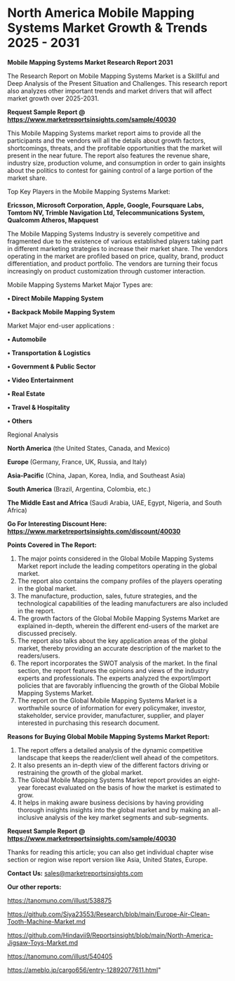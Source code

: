 # North America Mobile Mapping Systems Market Growth & Trends 2025 - 2031

<strong>Mobile Mapping Systems Market Research Report 2031</strong>

The Research Report on Mobile Mapping Systems Market is a Skillful and Deep Analysis of the Present Situation and Challenges. This research report also analyzes other important trends and market drivers that will affect market growth over 2025-2031.

<strong>Request Sample Report @ <a href=https://www.marketreportsinsights.com/sample/40030>https://www.marketreportsinsights.com/sample/40030</a></strong>

This Mobile Mapping Systems market report aims to provide all the participants and the vendors will all the details about growth factors, shortcomings, threats, and the profitable opportunities that the market will present in the near future. The report also features the revenue share, industry size, production volume, and consumption in order to gain insights about the politics to contest for gaining control of a large portion of the market share.

Top Key Players in the Mobile Mapping Systems Market:

<strong>Ericsson, Microsoft Corporation, Apple, Google, Foursquare Labs, Tomtom NV, Trimble Navigation Ltd, Telecommunications System, Qualcomm Atheros, Mapquest</strong>

The Mobile Mapping Systems Industry is severely competitive and fragmented due to the existence of various established players taking part in different marketing strategies to increase their market share. The vendors operating in the market are profiled based on price, quality, brand, product differentiation, and product portfolio. The vendors are turning their focus increasingly on product customization through customer interaction.

Mobile Mapping Systems Market Major Types are:

<strong>•  Direct Mobile Mapping System

•  Backpack Mobile Mapping System</strong>

Market Major end-user applications :

<strong>•  Automobile

•  Transportation & Logistics

•  Government & Public Sector

•  Video Entertainment

•  Real Estate

•  Travel & Hospitality

•  Others</strong>

Regional Analysis

</u><strong><b>North America</b></strong> (the United States, Canada, and Mexico)

<strong><b>Europe </b></strong>(Germany, France, UK, Russia, and Italy)

<strong><b>Asia-Pacific</b></strong> (China, Japan, Korea, India, and Southeast Asia)

<strong><b>South America</b></strong> (Brazil, Argentina, Colombia, etc.)

<strong><b>The Middle East and Africa</b></strong> (Saudi Arabia, UAE, Egypt, Nigeria, and South Africa)

<strong>Go For Interesting Discount Here: <a href=https://www.marketreportsinsights.com/discount/40030>https://www.marketreportsinsights.com/discount/40030</a></strong>

<strong>Points Covered in The Report:</strong>
<ol>
  <li>The major points considered in the Global Mobile Mapping Systems Market report include the leading competitors operating in the global market.</li>
  <li>The report also contains the company profiles of the players operating in the global market.</li>
  <li>The manufacture, production, sales, future strategies, and the technological capabilities of the leading manufacturers are also included in the report.</li>
  <li>The growth factors of the Global Mobile Mapping Systems Market are explained in-depth, wherein the different end-users of the market are discussed precisely.</li>
  <li>The report also talks about the key application areas of the global market, thereby providing an accurate description of the market to the readers/users.</li>
  <li>The report incorporates the SWOT analysis of the market. In the final section, the report features the opinions and views of the industry experts and professionals. The experts analyzed the export/import policies that are favorably influencing the growth of the Global Mobile Mapping Systems Market.</li>
  <li>The report on the Global Mobile Mapping Systems Market is a worthwhile source of information for every policymaker, investor, stakeholder, service provider, manufacturer, supplier, and player interested in purchasing this research document.</li>
</ol>
<strong>Reasons for Buying Global Mobile Mapping Systems Market Report:</strong>

<ol>
  <li>The report offers a detailed analysis of the dynamic competitive landscape that keeps the reader/client well ahead of the competitors.</li>
  <li>It also presents an in-depth view of the different factors driving or restraining the growth of the global market.</li>
  <li>The Global Mobile Mapping Systems Market report provides an eight-year forecast evaluated on the basis of how the market is estimated to grow.</li>
  <li>It helps in making aware business decisions by having providing thorough insights insights into the global market and by making an all-inclusive analysis of the key market segments and sub-segments.</li>
</ol>
<strong>Request Sample Report @ <a href=https://www.marketreportsinsights.com/sample/40030>https://www.marketreportsinsights.com/sample/40030</a></strong>


Thanks for reading this article; you can also get individual chapter wise section or region wise report version like Asia, United States, Europe.

<strong>Contact Us:</strong>
sales@marketreportsinsights.com

<strong>Our other reports:</strong>

<a href=https://tanomuno.com/illust/538875>https://tanomuno.com/illust/538875</a>

<a href=https://github.com/Siya23553/Research/blob/main/Europe-Air-Clean-Tooth-Machine-Market.md>https://github.com/Siya23553/Research/blob/main/Europe-Air-Clean-Tooth-Machine-Market.md</a>

<a href=https://github.com/Hindavii9/Reportsinsight/blob/main/North-America-Jigsaw-Toys-Market.md>https://github.com/Hindavii9/Reportsinsight/blob/main/North-America-Jigsaw-Toys-Market.md</a>

<a href=https://tanomuno.com/illust/540405>https://tanomuno.com/illust/540405</a>

<a href=https://ameblo.jp/cargo656/entry-12892077611.html>https://ameblo.jp/cargo656/entry-12892077611.html</a>"
